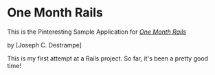 # One Month Rails

This is the Pinteresting Sample Application for
[*One Month Rails*](http://onemonthrails.com)

by [Joseph C. Destrampe]

This is my first attempt at a Rails project.
So far, it's been a pretty good time!